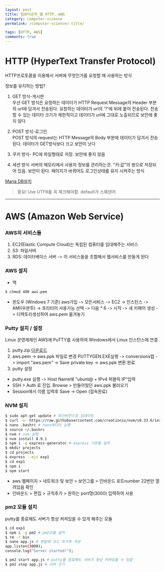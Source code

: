 ```yaml
---
layout: post
title: 컴퓨터공학_웹 HTTP, AWS
category: computer-science
permalink: /computer-science/:title/

tags: [HTTP, AWS]
comments: true
---
```

# HTTP (HyperText Transfer Protocol)
HTTP프로토콜을 이용해서 서버에 무엇인가를 요청할 때 사용하는 방식

정보를 유지하는 방법?

1. GET 방식-게시판   
우선 GET 방식은 요청하는 데이터가 HTTP Request Message의 Header 부분의 url에 담겨서 전송된다. 요청하는 데이터가 url의 '?'에 뒤에 붙어 전송된다. 전송할 수 있는 데이터 크기가 제한적이고 데이터가 url에 그대로 노출되므로 보안에 좋지 않다

2. POST 방식-로그인  
POST 방식의 request는 HTTP Message의 Body 부분에 데이터가 담겨서 전송된다. 데이터가 GET방식보다 크고 보안이 낫다

3. 쿠키 방식-
PC에 파일형태로 저장. 보안에 좋지 않음 
4. 세션 방식
서버의 메모리에서 사용자 정보를 관리하는것. "키:값"의 쌍으로 저장되어 있음. 보안이 된다. 페이지가 바뀌어도 로그인상태를 유지 시켜주는 방식

[Maria DB설치](https://downloads.mariadb.org/interstitial/mariadb-10.2.10/winx64-packages/mariadb-10.2.10-winx64.msi/from/http%3A//ftp.kaist.ac.kr/mariadb/)
>중요! Use UTF8를 꼭 체크해야함. default가 스웨덴어

-----

# AWS (Amazon Web Service)

### AWS의 서비스들
1. EC2(Elastic Compute Cloud)는 독립된 컴퓨터를 임대해주는 서비스
2. S3: 파일서버
3. RDS: 데이터베이스 서버
-> 이 서비스들을 조합해서 웹서비스를 만들게 된다

### AWS 설치
* 맥
```bash
$ chmod 400 aws.pem
```

* 윈도우 (Windows 7 기준)
aws가입 -> 모든서비스 -> EC2 -> 인스턴스 -> AMI(우분투) -> 프리티어 사용가능 선택 -> 다음 * 6 -> 시작 -> 새 키페어 생성 -> 디렉토리생성하여 aws.pem 옮겨놓기

### Putty 설치 / 설정
Linux 운영체제인 AWS에 PuTTY를 사용하여 Windows에서 Linux 인스턴스에 연결
1. putty.zip [다운로드](https://the.earth.li/~sgtatham/putty/latest/w64/putty.zip) 
2. aws.pem -> aws.ppk 파일로 변경
PUTTYGEN.EXE실행 -> conversions탭 -> import "aws.pem" -> Save private key -> aws.ppk 변환 완료
4. putty 설정
* putty.exe 실행 -> Host Name에 "ubunt@ + IPv4 퍼블릭 IP"입력   
* SSH > Auth 로 진입. Browse > 만들어뒀던 aws.ppk 불러오기
* Session에서 이름 입력후 Save -> Open (접속완료)


### NVM 설치
```bash
$ sudo apt-get update # 최신버전으로 업데이트 
$ curl -o- https://raw.githubusercontent.com/creationix/nvm/v0.33.6/install.sh | bash # nvm설치
$ nano .bashrc # nano에디터 실행
$ source ~/.bashrc
$ nvm # nvm 실행
$ nvm install 8.9.1
$ npm i -g express-generator # express 기본틀 설치
$ mkdir projects
$ cd projects
$ express --ejs exp1
$ cd exp1
$ npm i
$ npm start
```

* aws 웹페이지 > 네트워크 및 보안 > 보안그룹 > 인바운드 포트number 22번만 열려있음 확인
* 인바운드 > 편집 > 규칙추가 > 원하는 port명(3000) 입력하여 사용

### pm2 모듈 설치
putty를 종료해도 서버가 항상 켜져있을 수 있게 해주는 모듈
```bash
$ cd exp1 
$ npm i -g pm2 # pm2모듈 설치
$ rm -r bin
$ nano app.js # 맨밑에 코드 추가후 저장
app.listen(3000);
console.log("Server started!");

$ pm2 start app.js # putty를 종료해도 서버가 항상 켜져있을 수 있음
$ pm2 stop app.js # 서버 끄기
```
